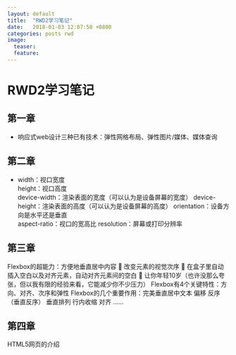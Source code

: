 ```yaml
---
layout: default
title:  "RWD2学习笔记"
date:   2018-01-03 12:07:50 +0800
categories: posts rwd
image:
  teaser: 
  feature: 
---
```

# RWD2学习笔记 
## 第一章

- 响应式web设计三种已有技术：弹性网格布局、弹性图片/媒体、媒体查询
## 第二章
- width：视口宽度        
height：视口高度  
device-width：渲染表面的宽度（可以认为是设备屏幕的宽度）              device-height：渲染表面的高度（可以认为是设备屏幕的高度）         orientation：设备方向是水平还是垂直             
aspect-ratio：视口的宽高比
resolution：屏幕或打印分辨率
## 第三章
Flexbox的超能力：方便地垂直居中内容  改变元素的视觉次序  在盒子里自动插入空白以及对齐元素，自动对齐元素间的空白  让你年轻10岁（也许没那么夸张，但以我有限的经验来看，它能减少你不少压力）
Flexbox有4个关键特性：方向、对齐、次序和弹性
Flexbox的几个重要作用：完美垂直居中文本    偏移    反序（垂直反序）    垂直排列    行内收缩    对齐    ……
## 第四章
HTML5网页的介绍
